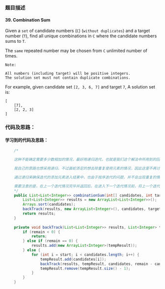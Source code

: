 ### 题目描述

#### 39. Combination Sum

Given a `set` of candidate numbers (`C`) (`without duplicates`) and a target number (`T`), find all unique combinations in `C` where the candidate numbers sums to `T`.

The `same` repeated number may be chosen from `C` unlimited number of times.

`Note:`

    All numbers (including target) will be positive integers.
    The solution set must not contain duplicate combinations.

For example, given candidate set `[2, 3, 6, 7]` and target `7`, 
A solution set is: 

    [
        [7],
        [2, 2, 3]
    ]

### 代码及思路：

#### 学习到的代码及思路：

```java
    /*

    这种不能确定需要多少数相加的情况，最好用递归迭代，也就是我们这个解法中所用到的回溯。

    我自己的思路也想采用递归，不过画蛇添足的想去除重复使用元素的情况，因此这里不再讨论。

    通过递归来确保迭代的添加元素进入结果中，也由于按序迭代的问题，并不会出现重复的情况。

    需要注意的是，在上一个迭代情况完毕并返回后，在进入下一个迭代情况前，将上一个迭代中加入到存储列表的元素给去除掉，这样才不会出错。
    */
    public List<List<Integer>> combinationSum(int[] candidates, int target) {
        List<List<Integer>> results = new ArrayList<List<Integer>>();
        Arrays.sort(candidates);
        backTrack(results, new ArrayList<Integer>(), candidates, target, 0);
        return results;
    }
    
    private void backTrack(List<List<Integer>> results, List<Integer> tempResult, int[] candidates, int remain, int start) {
        if (remain < 0) {
            return;
        } else if (remain == 0) {
            results.add(new ArrayList<Integer>(tempResult));
        } else {
            for (int i = start; i < candidates.length; i++) {
                tempResult.add(candidates[i]);
                backTrack(results, tempResult, candidates, remain - candidates[i], i);
                tempResult.remove(tempResult.size() - 1);
            }
        }
    }
```
